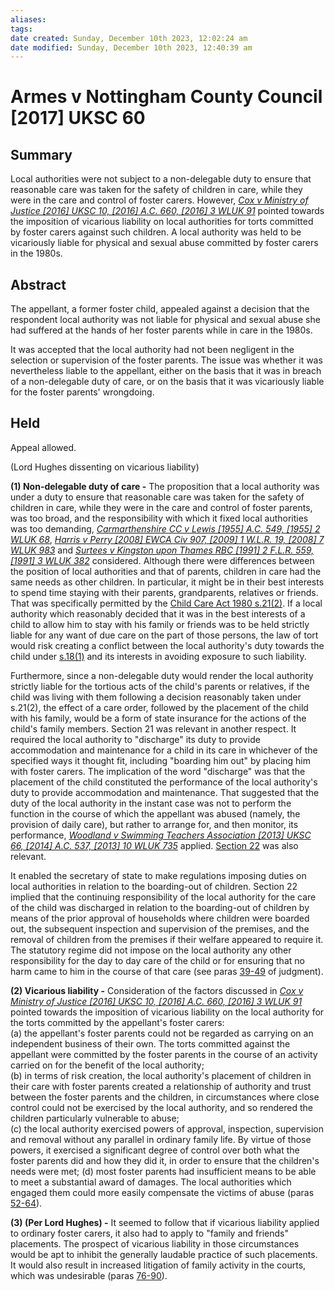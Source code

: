 ```yaml
---
aliases: 
tags: 
date created: Sunday, December 10th 2023, 12:02:24 am
date modified: Sunday, December 10th 2023, 12:40:39 am
---
```


# Armes v Nottingham County Council [2017] UKSC 60

## Summary

Local authorities were not subject to a non-delegable duty to ensure that reasonable care was taken for the safety of children in care, while they were in the care and control of foster carers. However, _[Cox v Ministry of Justice [2016] UKSC 10, [2016] A.C. 660, [2016] 3 WLUK 91](https://uk.westlaw.com/Document/I65B75A40E06211E59DDDADF5CA0D0D31/View/FullText.html?originationContext=document&transitionType=DocumentItem&ppcid=08a11c0ca59a4dad8b4dd4b537cf1000&contextData=(sc.Default))_ pointed towards the imposition of vicarious liability on local authorities for torts committed by foster carers against such children. A local authority was held to be vicariously liable for physical and sexual abuse committed by foster carers in the 1980s.

## Abstract

The appellant, a former foster child, appealed against a decision that the respondent local authority was not liable for physical and sexual abuse she had suffered at the hands of her foster parents while in care in the 1980s.

It was accepted that the local authority had not been negligent in the selection or supervision of the foster parents. The issue was whether it was nevertheless liable to the appellant, either on the basis that it was in breach of a non-delegable duty of care, or on the basis that it was vicariously liable for the foster parents' wrongdoing.

## Held

Appeal allowed.

(Lord Hughes dissenting on vicarious liability)

**(1) Non-delegable duty of care -** The proposition that a local authority was under a duty to ensure that reasonable care was taken for the safety of children in care, while they were in the care and control of foster parents, was too broad, and the responsibility with which it fixed local authorities was too demanding, _[Carmarthenshire CC v Lewis [1955] A.C. 549, [1955] 2 WLUK 68](https://uk.westlaw.com/Document/I8285DF80E42711DA8FC2A0F0355337E9/View/FullText.html?originationContext=document&transitionType=DocumentItem&ppcid=08a11c0ca59a4dad8b4dd4b537cf1000&contextData=(sc.Default))_, _[Harris v Perry [2008] EWCA Civ 907, [2009] 1 W.L.R. 19, [2008] 7 WLUK 983](https://uk.westlaw.com/Document/I77DEFC805F8E11DD865DBD55EABB2532/View/FullText.html?originationContext=document&transitionType=DocumentItem&ppcid=08a11c0ca59a4dad8b4dd4b537cf1000&contextData=(sc.Default))_ and _[Surtees v Kingston upon Thames RBC [1991] 2 F.L.R. 559, [1991] 3 WLUK 382](https://uk.westlaw.com/Document/IC6994850E42811DA8FC2A0F0355337E9/View/FullText.html?originationContext=document&transitionType=DocumentItem&ppcid=08a11c0ca59a4dad8b4dd4b537cf1000&contextData=(sc.Default))_ considered. Although there were differences between the position of local authorities and that of parents, children in care had the same needs as other children. In particular, it might be in their best interests to spend time staying with their parents, grandparents, relatives or friends. That was specifically permitted by the [Child Care Act 1980 s.21(2)](https://uk.westlaw.com/Document/IAEAA51D1B7DC11DF813FC6FD5848E001/View/FullText.html?originationContext=document&transitionType=DocumentItem&ppcid=08a11c0ca59a4dad8b4dd4b537cf1000&contextData=(sc.Default)). If a local authority which reasonably decided that it was in the best interests of a child to allow him to stay with his family or friends was to be held strictly liable for any want of due care on the part of those persons, the law of tort would risk creating a conflict between the local authority's duty towards the child under [s.18(1)](https://uk.westlaw.com/Document/IAEA6A850B7DC11DF813FC6FD5848E001/View/FullText.html?originationContext=document&transitionType=DocumentItem&ppcid=08a11c0ca59a4dad8b4dd4b537cf1000&contextData=(sc.Default)) and its interests in avoiding exposure to such liability.

Furthermore, since a non-delegable duty would render the local authority strictly liable for the tortious acts of the child's parents or relatives, if the child was living with them following a decision reasonably taken under s.21(2), the effect of a care order, followed by the placement of the child with his family, would be a form of state insurance for the actions of the child's family members. Section 21 was relevant in another respect. It required the local authority to "discharge" its duty to provide accommodation and maintenance for a child in its care in whichever of the specified ways it thought fit, including "boarding him out" by placing him with foster carers. The implication of the word "discharge" was that the placement of the child constituted the performance of the local authority's duty to provide accommodation and maintenance. That suggested that the duty of the local authority in the instant case was not to perform the function in the course of which the appellant was abused (namely, the provision of daily care), but rather to arrange for, and then monitor, its performance, _[Woodland v Swimming Teachers Association [2013] UKSC 66, [2014] A.C. 537, [2013] 10 WLUK 735](https://uk.westlaw.com/Document/I1DC1F0603BDC11E398B4EB639F495A5C/View/FullText.html?originationContext=document&transitionType=DocumentItem&ppcid=08a11c0ca59a4dad8b4dd4b537cf1000&contextData=(sc.Default))_ applied. [Section 22](https://uk.westlaw.com/Document/I287541C0CA8111E09785FF298A5740B8/View/FullText.html?originationContext=document&transitionType=DocumentItem&ppcid=08a11c0ca59a4dad8b4dd4b537cf1000&contextData=(sc.Default)) was also relevant.

It enabled the secretary of state to make regulations imposing duties on local authorities in relation to the boarding-out of children. Section 22 implied that the continuing responsibility of the local authority for the care of the child was discharged in relation to the boarding-out of children by means of the prior approval of households where children were boarded out, the subsequent inspection and supervision of the premises, and the removal of children from the premises if their welfare appeared to require it. The statutory regime did not impose on the local authority any other responsibility for the day to day care of the child or for ensuring that no harm came to him in the course of that care (see paras [39-49](javascript:void(0); "View judgment paragraphs") of judgment).

**(2) Vicarious liability -** Consideration of the factors discussed in _[Cox v Ministry of Justice [2016] UKSC 10, [2016] A.C. 660, [2016] 3 WLUK 91](https://uk.westlaw.com/Document/I65B75A40E06211E59DDDADF5CA0D0D31/View/FullText.html?originationContext=document&transitionType=DocumentItem&ppcid=08a11c0ca59a4dad8b4dd4b537cf1000&contextData=(sc.Default))_ pointed towards the imposition of vicarious liability on the local authority for the torts committed by the appellant's foster carers:  
(a) the appellant's foster parents could not be regarded as carrying on an independent business of their own. The torts committed against the appellant were committed by the foster parents in the course of an activity carried on for the benefit of the local authority;  
(b) in terms of risk creation, the local authority's placement of children in their care with foster parents created a relationship of authority and trust between the foster parents and the children, in circumstances where close control could not be exercised by the local authority, and so rendered the children particularly vulnerable to abuse;  
(c) the local authority exercised powers of approval, inspection, supervision and removal without any parallel in ordinary family life. By virtue of those powers, it exercised a significant degree of control over both what the foster parents did and how they did it, in order to ensure that the children's needs were met; (d) most foster parents had insufficient means to be able to meet a substantial award of damages. The local authorities which engaged them could more easily compensate the victims of abuse (paras [52-64](javascript:void(0); "View judgment paragraphs")).

**(3) (Per Lord Hughes) -** It seemed to follow that if vicarious liability applied to ordinary foster carers, it also had to apply to "family and friends" placements. The prospect of vicarious liability in those circumstances would be apt to inhibit the generally laudable practice of such placements. It would also result in increased litigation of family activity in the courts, which was undesirable (paras [76-90](javascript:void(0); "View judgment paragraphs")).
